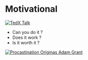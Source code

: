 # Motivational


[![TedX Talk](http://img.youtube.com/vi/7sxpKhIbr0E/0.jpg)](https://www.youtube.com/watch?v=7sxpKhIbr0E)


* Can you do it ?
* Does it work ?
* Is it worth it ?

[![Procastination Originas Adam Grant](http://img.youtube.com/vi/7sxpKhIbr0E/0.jpg)](https://www.youtube.com/watch?v=fxbCHn6gE3U)